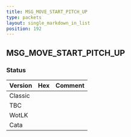 ```yaml
---
title: MSG_MOVE_START_PITCH_UP
type: packets
layout: single_markdown_in_list
position: 192
---
```


## MSG_MOVE_START_PITCH_UP

### Status

Version | Hex | Comment
---------- | ---------- | ---------- 
Classic |  |  
TBC |  |  
WotLK |  |  
Cata |  |  
